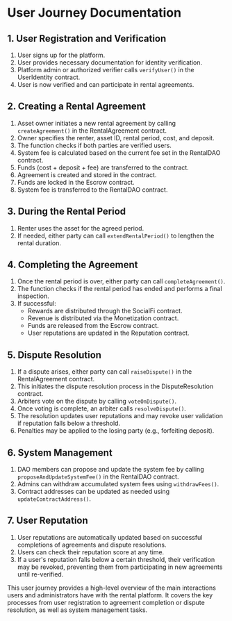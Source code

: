# User Journey Documentation

## 1. User Registration and Verification

1. User signs up for the platform.
2. User provides necessary documentation for identity verification.
3. Platform admin or authorized verifier calls `verifyUser()` in the UserIdentity contract.
4. User is now verified and can participate in rental agreements.

## 2. Creating a Rental Agreement

1. Asset owner initiates a new rental agreement by calling `createAgreement()` in the RentalAgreement contract.
2. Owner specifies the renter, asset ID, rental period, cost, and deposit.
3. The function checks if both parties are verified users.
4. System fee is calculated based on the current fee set in the RentalDAO contract.
5. Funds (cost + deposit + fee) are transferred to the contract.
6. Agreement is created and stored in the contract.
7. Funds are locked in the Escrow contract.
8. System fee is transferred to the RentalDAO contract.

## 3. During the Rental Period

1. Renter uses the asset for the agreed period.
2. If needed, either party can call `extendRentalPeriod()` to lengthen the rental duration.

## 4. Completing the Agreement

1. Once the rental period is over, either party can call `completeAgreement()`.
2. The function checks if the rental period has ended and performs a final inspection.
3. If successful:
   - Rewards are distributed through the SocialFi contract.
   - Revenue is distributed via the Monetization contract.
   - Funds are released from the Escrow contract.
   - User reputations are updated in the Reputation contract.

## 5. Dispute Resolution

1. If a dispute arises, either party can call `raiseDispute()` in the RentalAgreement contract.
2. This initiates the dispute resolution process in the DisputeResolution contract.
3. Arbiters vote on the dispute by calling `voteOnDispute()`.
4. Once voting is complete, an arbiter calls `resolveDispute()`.
5. The resolution updates user reputations and may revoke user validation if reputation falls below a threshold.
6. Penalties may be applied to the losing party (e.g., forfeiting deposit).

## 6. System Management

1. DAO members can propose and update the system fee by calling `proposeAndUpdateSystemFee()` in the RentalDAO contract.
2. Admins can withdraw accumulated system fees using `withdrawFees()`.
3. Contract addresses can be updated as needed using `updateContractAddress()`.

## 7. User Reputation

1. User reputations are automatically updated based on successful completions of agreements and dispute resolutions.
2. Users can check their reputation score at any time.
3. If a user's reputation falls below a certain threshold, their verification may be revoked, preventing them from participating in new agreements until re-verified.

This user journey provides a high-level overview of the main interactions users and administrators have with the rental platform. It covers the key processes from user registration to agreement completion or dispute resolution, as well as system management tasks.